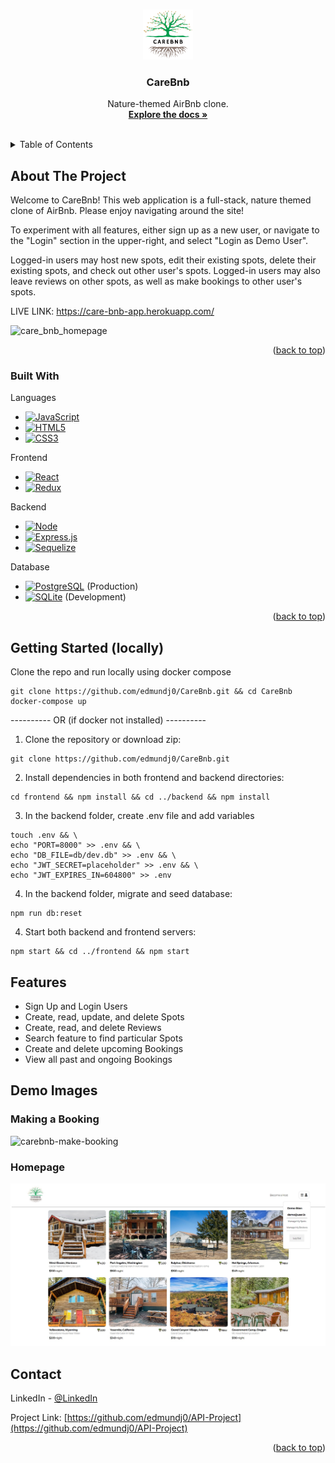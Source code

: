 <!-- Improved compatibility of back to top link: See: https://github.com/othneildrew/Best-README-Template/pull/73 -->
<a name="readme-top"></a>
<!--
*** Thanks for checking out the Best-README-Template. If you have a suggestion
*** that would make this better, please fork the repo and create a pull request
*** or simply open an issue with the tag "enhancement".
*** Don't forget to give the project a star!
*** Thanks again! Now go create something AMAZING! :D
-->



<!-- PROJECT SHIELDS -->
<!--
*** I'm using markdown "reference style" links for readability.
*** Reference links are enclosed in brackets [ ] instead of parentheses ( ).
*** See the bottom of this document for the declaration of the reference variables
*** for contributors-url, forks-url, etc. This is an optional, concise syntax you may use.
*** https://www.markdownguide.org/basic-syntax/#reference-style-links
-->
<!-- [![Contributors][contributors-shield]][contributors-url]
[![Forks][forks-shield]][forks-url]
[![Stargazers][stars-shield]][stars-url]
[![Issues][issues-shield]][issues-url]
[![MIT License][license-shield]][license-url] -->
<!-- [![LinkedIn][linkedin-shield]][linkedin-url] -->



<!-- PROJECT LOGO -->
<br />
<div align="center">
  <a href="https://github.com/edmundj0/API-Project">
    <img src="https://raw.githubusercontent.com/edmundj0/Care-bnb-images/main/Carebnb-logo.png" alt="Logo" width="80" height="80">
  </a>

<h3 align="center">CareBnb</h3>

  <p align="center">
    Nature-themed AirBnb clone.
    <br />
    <a href="https://github.com/edmundj0/API-Project"><strong>Explore the docs »</strong></a>
    <br />
    <br />
    <!-- <a href="https://github.com/github_username/repo_name">View Demo</a>
    ·
    <a href="https://github.com/github_username/repo_name/issues">Report Bug</a>
    ·
    <a href="https://github.com/github_username/repo_name/issues">Request Feature</a>
  </p> -->
</div>



<!-- TABLE OF CONTENTS -->
<details>
  <summary>Table of Contents</summary>
  <ol>
    <li>
      <a href="#about-the-project">About The Project</a>
    </li>
    <li>
      <a href="#getting-started">Getting Started</a>
      <!-- <ul>
        <li><a href="#prerequisites">Prerequisites</a></li>
        <li><a href="#installation">Installation</a></li>
      </ul> -->
    </li>
    <li><a href="#features">Features</a></li>
    <!-- <li><a href="#usage">Usage</a></li> -->
    <!-- <li><a href="#roadmap">Roadmap</a></li> -->
    <!-- <li><a href="#contributing">Contributing</a></li>
    <li><a href="#license">License</a></li> -->
    <li><a href="#contact">Contact</a></li>
    <!-- <li><a href="#acknowledgments">Acknowledgments</a></li> -->
  </ol>
</details>



<!-- ABOUT THE PROJECT -->
## About The Project

<!-- [![Product Name Screen Shot][product-screenshot]](https://example.com)

Here's a blank template to get started: To avoid retyping too much info. Do a search and replace with your text editor for the following: `github_username`, `repo_name`, `twitter_handle`, `linkedin_username`, `email_client`, `email`, `project_title`, `project_description` -->

Welcome to CareBnb! This web application is a full-stack, nature themed clone of AirBnb. Please enjoy navigating around the site! 

To experiment with all features, either sign up as a new user, or navigate to the "Login" section in the upper-right, and select "Login as Demo User".

Logged-in users may host new spots, edit their existing spots, delete their existing spots, and check out other user's spots. Logged-in users may also leave reviews on other spots, as well as make bookings to other user's spots.


LIVE LINK: https://care-bnb-app.herokuapp.com/

![care_bnb_homepage](https://user-images.githubusercontent.com/102005831/226246814-713d84aa-2381-4854-90fd-aca10deb5f26.jpg)



<p align="right">(<a href="#readme-top">back to top</a>)</p>



### Built With

Languages
* [![JavaScript][JavaScript]][JavaScript-url]
* [![HTML5][HTML]][HTML-url]
* [![CSS3][CSS]][CSS-url]

Frontend
* [![React][React.js]][React-url]
* [![Redux][Redux]][Redux-url]

Backend
* [![Node][Node.js]][Nodejs-url]
* [![Express.js][Express.js]][Expressjs-url]
* [![Sequelize][Sequelize]][Sequelize-url]

Database
* [![PostgreSQL][PostgreSQL]][PostgreSQL-url] (Production)
* [![SQLite][SQLite]][SQLite-url] (Development)


<!--
<h3>Languages</h3>
- CSS
- HTML
- JavaScript

<h3>Frontend</h3>
- React
- Redux

<h3>Backend</h3>
- Node.js
- Express.js
- SQLite
- Sequelize
- PostgreSQL
-->

<p align="right">(<a href="#readme-top">back to top</a>)</p>



<!-- GETTING STARTED -->
## Getting Started (locally)

Clone the repo and run locally using docker compose
```
git clone https://github.com/edmundj0/CareBnb.git && cd CareBnb
docker-compose up
```

---------- OR (if docker not installed) ----------

1. Clone the repository or download zip:
```
git clone https://github.com/edmundj0/CareBnb.git
```
2. Install dependencies in both frontend and backend directories:
```
cd frontend && npm install && cd ../backend && npm install
```

3. In the backend folder, create .env file and add variables
```
touch .env && \
echo "PORT=8000" >> .env && \
echo "DB_FILE=db/dev.db" >> .env && \
echo "JWT_SECRET=placeholder" >> .env && \
echo "JWT_EXPIRES_IN=604800" >> .env
```

4. In the backend folder, migrate and seed database:
```
npm run db:reset
```

4. Start both backend and frontend servers:
```
npm start && cd ../frontend && npm start
```

## Features

<ul>
  <li>Sign Up and Login Users</li>
  <li>Create, read, update, and delete Spots</li>
  <li>Create, read, and delete Reviews</li>
  <li>Search feature to find particular Spots</li>
  <li>Create and delete upcoming Bookings</li>
  <li>View all past and ongoing Bookings</li>
</ul>


## Demo Images


### Making a Booking
![carebnb-make-booking](https://user-images.githubusercontent.com/102005831/226249197-9e800064-90c0-4809-9223-857f045efb60.gif)

### Homepage
![CareBnb Home Page](https://raw.githubusercontent.com/edmundj0/Care-bnb-images/main/demo-image.jpg)


<!-- ### Prerequisites

This is an example of how to list things you need to use the software and how to install them.
* npm
  ```sh
  npm install npm@latest -g
  ``` -->

<!-- ### Installation

1. Get a free API Key at [https://example.com](https://example.com)
2. Clone the repo
   ```sh
   git clone https://github.com/github_username/repo_name.git
   ```
3. Install NPM packages
   ```sh
   npm install
   ```
4. Enter your API in `config.js`
   ```js
   const API_KEY = 'ENTER YOUR API';
   ```

<p align="right">(<a href="#readme-top">back to top</a>)</p> -->



<!-- USAGE EXAMPLES -->
<!-- ## Usage

Use this space to show useful examples of how a project can be used. Additional screenshots, code examples and demos work well in this space. You may also link to more resources.

_For more examples, please refer to the [Documentation](https://example.com)_

<p align="right">(<a href="#readme-top">back to top</a>)</p> -->



<!-- ROADMAP
## Roadmap

- [ ] Add ability to edit reviews
- [ ] Ability to create, read, update, and delete bookings on existing spots
- [ ] Search feature for spots
    - [ ] Ability to implement search parameters to search through spots

See the [open issues](https://github.com/edmundj0/API-Project/issues) for a full list of proposed features (and known issues).

<p align="right">(<a href="#readme-top">back to top</a>)</p>
 -->


<!-- CONTRIBUTING
## Contributing

Contributions are what make the open source community such an amazing place to learn, inspire, and create. Any contributions you make are **greatly appreciated**.

If you have a suggestion that would make this better, please fork the repo and create a pull request. You can also simply open an issue with the tag "enhancement".
Don't forget to give the project a star! Thanks again!

1. Fork the Project
2. Create your Feature Branch (`git checkout -b feature/AmazingFeature`)
3. Commit your Changes (`git commit -m 'Add some AmazingFeature'`)
4. Push to the Branch (`git push origin feature/AmazingFeature`)
5. Open a Pull Request

<p align="right">(<a href="#readme-top">back to top</a>)</p> -->



<!-- LICENSE -->
<!-- ## License

Distributed under the MIT License. See `LICENSE.txt` for more information.

<p align="right">(<a href="#readme-top">back to top</a>)</p> -->



<!-- CONTACT -->
## Contact

LinkedIn - [@LinkedIn](https://www.linkedin.com/in/edmund-ju/)

Project Link: [https://github.com/edmundj0/API-Project](https://github.com/edmundj0/API-Project)

<p align="right">(<a href="#readme-top">back to top</a>)</p>



<!-- ACKNOWLEDGMENTS -->
<!-- ## Acknowledgments

* []()
* []()
* []()

<p align="right">(<a href="#readme-top">back to top</a>)</p> -->



<!-- MARKDOWN LINKS & IMAGES -->
<!-- https://www.markdownguide.org/basic-syntax/#reference-style-links -->
[contributors-shield]: https://img.shields.io/github/contributors/github_username/repo_name.svg?style=for-the-badge
[contributors-url]: https://github.com/github_username/repo_name/graphs/contributors
[forks-shield]: https://img.shields.io/github/forks/github_username/repo_name.svg?style=for-the-badge
[forks-url]: https://github.com/github_username/repo_name/network/members
[stars-shield]: https://img.shields.io/github/stars/github_username/repo_name.svg?style=for-the-badge
[stars-url]: https://github.com/github_username/repo_name/stargazers
[issues-shield]: https://img.shields.io/github/issues/github_username/repo_name.svg?style=for-the-badge
[issues-url]: https://github.com/github_username/repo_name/issues
[license-shield]: https://img.shields.io/github/license/github_username/repo_name.svg?style=for-the-badge
[license-url]: https://github.com/github_username/repo_name/blob/master/LICENSE.txt
[linkedin-shield]: https://img.shields.io/badge/-LinkedIn-black.svg?style=for-the-badge&logo=linkedin&colorB=555
[linkedin-url]: https://linkedin.com/in/linkedin_username
[product-screenshot]: images/screenshot.png
[Next.js]: https://img.shields.io/badge/next.js-000000?style=for-the-badge&logo=nextdotjs&logoColor=white
[Next-url]: https://nextjs.org/
[React.js]: https://img.shields.io/badge/React-20232A?style=for-the-badge&logo=react&logoColor=61DAFB
[React-url]: https://reactjs.org/
[Vue.js]: https://img.shields.io/badge/Vue.js-35495E?style=for-the-badge&logo=vuedotjs&logoColor=4FC08D
[Vue-url]: https://vuejs.org/
[Angular.io]: https://img.shields.io/badge/Angular-DD0031?style=for-the-badge&logo=angular&logoColor=white
[Angular-url]: https://angular.io/
[Svelte.dev]: https://img.shields.io/badge/Svelte-4A4A55?style=for-the-badge&logo=svelte&logoColor=FF3E00
[Svelte-url]: https://svelte.dev/
[Laravel.com]: https://img.shields.io/badge/Laravel-FF2D20?style=for-the-badge&logo=laravel&logoColor=white
[Laravel-url]: https://laravel.com
[Bootstrap.com]: https://img.shields.io/badge/Bootstrap-563D7C?style=for-the-badge&logo=bootstrap&logoColor=white
[Bootstrap-url]: https://getbootstrap.com
[JQuery.com]: https://img.shields.io/badge/jQuery-0769AD?style=for-the-badge&logo=jquery&logoColor=white
[JQuery-url]: https://jquery.com
[Nodejs-url]: https://nodejs.org/en
[Node.js]: https://img.shields.io/badge/Node.js-339933?style=for-the-badge&logo=nodedotjs&logoColor=white
[Express.js]: https://img.shields.io/badge/Express.js-000000?style=for-the-badge&logo=express&logoColor=white
[Expressjs-url]: https://expressjs.com/
[Redux]: https://img.shields.io/badge/redux-%23593d88.svg?style=for-the-badge&logo=redux&logoColor=white
[Redux-url]: https://redux.js.org/
[JavaScript]: https://img.shields.io/badge/javascript-%23323330.svg?style=for-the-badge&logo=javascript&logoColor=%23F7DF1E
[JavaScript-url]: https://www.javascript.com/
[CSS]: https://img.shields.io/badge/css3-%231572B6.svg?style=for-the-badge&logo=css3&logoColor=white
[CSS-url]: https://www.w3.org/Style/CSS/Overview.en.html
[HTML]: https://img.shields.io/badge/html5-%23E34F26.svg?style=for-the-badge&logo=html5&logoColor=white
[HTML-url]: https://developer.mozilla.org/en-US/docs/Web/HTML
[Sequelize]: https://img.shields.io/badge/Sequelize-%23D42027.svg?style=for-the-badge&logo=sequelize&logoColor=white
[Sequelize-url]: https://sequelize.org/
[SQLite]: https://img.shields.io/badge/SQLite-%2307405e.svg?style=for-the-badge&logo=sqlite&logoColor=white
[SQLite-url]: https://sqlite.org/index.html
[PostgreSQL]: https://img.shields.io/badge/PostgreSQL-%232E3440.svg?style=for-the-badge&logo=postgresql&logoColor=white
[PostgreSQL-url]: https://www.postgresql.org/

